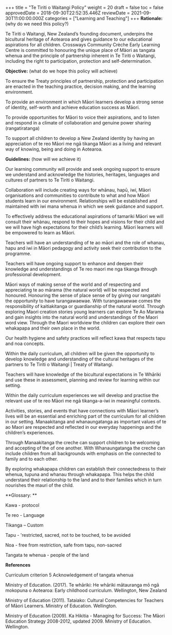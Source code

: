 +++
title = "Te Tiriti o Waitangi Policy"
weight = 20
draft = false
toc = false
approvedDate = 2018-09-30T22:52:35.446Z
reviewDate = 2021-09-30T11:00:00.000Z
categories = ["Learning and Teaching"]
+++
**Rationale:** (why do we need this policy?) 

Te Tiriti o Waitangi, New Zealand’s founding document, underpins the bicultural heritage of Aotearoa and gives guidance to our educational aspirations for all children. Crossways Community Crèche Early Learning Centre is committed to honouring the unique place of Mäori as tangata whenua and the principle of partnership inherent in Te Tiriti o Waitangi, including the right to participation, protection and self-determination. 

 

**Objective:** (what do we hope this policy will achieve) 

To ensure the Treaty principles of partnership, protection and participation are enacted in the teaching practice, decision making, and the learning environment. 

To provide an environment in which Māori learners develop a strong sense of identity, self-worth and achieve education success as Māori.

To provide opportunities for Māori to voice their aspirations, and to listen and respond in a climate of collaboration and genuine power sharing (rangatiratanga)

To support all children to develop a New Zealand identity by having an appreciation of te reo Māori me ngā tikanga Māori as a living and relevant way of knowing, being and doing in Aotearoa. 

 

**Guidelines:** (how will we achieve it)

Our learning community will provide and seek ongoing support to ensure we understand and acknowledge the histories, heritages, languages and cultures of partners to Te Tiriti o Waitangi. 

Collaboration will include creating ways for whānau, hapū, iwi, Māori organisations and communities to contribute to what and how Māori students learn in our environment. Relationships will be established and maintained with iwi mana whenua in which we seek guidance and support. 

To effectively address the educational aspirations of tamariki Māori we will consult their whànau, respond to their hopes and visions for their child and we will have high expectations for their child’s learning.  Māori learners will be empowered to learn as Māori.

Teachers will have an understanding of te ao māori and the role of whanau, hapu and iwi in Māori pedagogy and activity seek their contribution to the programme. 

Teachers will have ongoing support to enhance and deepen their knowledge and understandings of Te reo maori me nga tikanga through professional development. 

Māori ways of making sense of the world and of respecting and appreciating te ao mārama (the natural world) will be respected and honoured. Honouring the sense of place sense of by giving our rangatahi the opportunity to have turangawaewae. With turangawaewae comes the responsibility of kaitiakitanga or guardianship of the natural world. Through exploring Maori creation stories young learners can explore Te Ao Marama and gain insights into the natural world and understandings of the Maori word view. Through the Maori worldview the children can explore their own whakapapa and their own place in the world.

Our health hygiene and safety practices will reflect kawa that respects tapu and noa concepts. 

Within the daily curriculum, all children will be given the opportunity to develop knowledge and understanding of the cultural heritages of the partners to Te Tiriti o Waitangi | Treaty of Waitangi.

Teachers will have knowledge of the bicultural expectations in Te Whāriki and use these in assessment, planning and review for learning within our setting.   

Within the daily curriculum experiences we will develop and practise the relevant use of te reo Māori me ngā tikanga-a-iwi in meaningful contexts.   

Activities, stories, and events that have connections with Māori learner’s lives will be an essential and enriching part of the curriculum for all children in our setting. Manaakitanga and whanaungatanga as important values of te ao Maori are respected and reflected in our everyday happenings and the children’s experiences. 

Through Manaakitanga the creche can support children to be welcoming and accepting of the of one another. With Whanaungatanga the creche can include children from all backgrounds with emphasis on the connected to family and to each other. 

By exploring whakapapa children can establish their connectedness to their whenua, tupuna and whanau through whakapapa. This helps the child understand their relationship to the land and to their families which in turn nourishes the mauri of the child.

**Glossary: **

Kawa - protocol

Te reo   - Language

Tikanga – Custom

Tapu - 'restricted, sacred, not to be touched, to be avoided 

Noa  - free from restriction, safe from tapu,  non-sacred

Tangata te whenua - people of the land



**References** 

Curriculum criterion 5 Acknowledgement of tangata whenua

Ministry of Education. (2017). Te whāriki: He whāriki mātauranga mō ngā mokopuna o Aotearoa: Early childhood curriculum. Wellington, New Zealand

Ministry of Education (2011). Tataiako: Cultural Competencies for Teachers of Māori Learners. Ministry of Education. Wellington.

Ministry of Education (2009). Ka Hikitia - Managing for Success: The Māori Education Strategy 2008-2012, updated 2009. Ministry of Education. Wellington.
